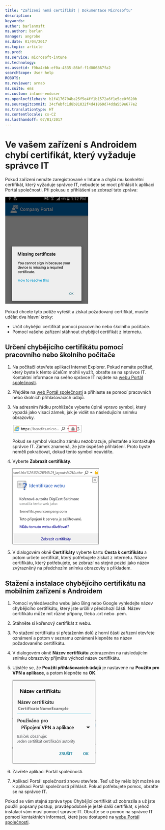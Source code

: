 ```yaml
---
title: "Zařízení nemá certifikát | Dokumentace Microsoftu"
description: 
keywords: 
author: barlanmsft
ms.author: barlan
manager: angrobe
ms.date: 01/04/2017
ms.topic: article
ms.prod: 
ms.service: microsoft-intune
ms.technology: 
ms.assetid: f0ba4cbb-ef0a-4335-86bf-f1d006867fa2
searchScope: User help
ROBOTS: 
ms.reviewer: arnab
ms.suite: ems
ms.custom: intune-enduser
ms.openlocfilehash: b1f4176704ba25f5e4ff1b1572a6f1e5ce0f620b
ms.sourcegitcommit: 34cfebfc1d8b81032f4d41869d74dda559e677e2
ms.translationtype: HT
ms.contentlocale: cs-CZ
ms.lasthandoff: 07/01/2017
---
```

# <a name="your-android-device-is-missing-a-certificate-required-by-your-it-admin"></a>Ve vašem zařízení s Androidem chybí certifikát, který vyžaduje správce IT

Pokud zařízení nemáte zaregistrované v Intune a chybí mu konkrétní certifikát, který vyžaduje správce IT, nebudete se moct přihlásit k aplikaci Portál společnosti. Při pokusu o přihlášení se zobrazí tato zpráva:

![screenshot-error-message-about-missing-certificate](./media/andr-cert_install-1-cert_missing.png)

Pokud chcete tyto potíže vyřešit a získat požadovaný certifikát, musíte udělat dva hlavní kroky:

- Určit chybějící certifikát pomocí pracovního nebo školního počítače.
- Pomocí vašeho zařízení stáhnout chybějící certifikát z internetu.

## <a name="identify-the-missing-certificate-by-looking-on-a-company-or-school-pc"></a>Určení chybějícího certifikátu pomocí pracovního nebo školního počítače

1. Na počítači otevřete aplikaci Internet Explorer. Pokud nemáte počítač, který byste k těmto účelům mohli využít, obraťte se na správce IT. Kontaktní informace na svého správce IT najdete na [webu Portál společnosti](http://portal.manage.microsoft.com).

2. Přejděte na [web Portál společnosti](http://portal.manage.microsoft.com) a přihlaste se pomocí pracovních nebo školních přihlašovacích údajů.

3. Na adresním řádku prohlížeče vyberte úplně vpravo symbol, který vypadá jako visací zámek, jak je vidět na následujícím snímku obrazovky.

    ![screenshot-internet-explorer-address-bar-padlock-symbol](./media/andr-missing-cert-ie-padlock-symbol.png)

    Pokud se symbol visacího zámku nezobrazuje, přestaňte a kontaktujte správce IT. Zámek znamená, že jste úspěšně přihlášení. Proto byste neměli pokračovat, dokud tento symbol neuvidíte.

4. Vyberte **Zobrazit certifikáty**.

    ![screenshot-internet-explorer-view-certificates-button-on-website-identification-dialog](./media/andr-missg-cert-ie-view-cert-button.png)

5. V dialogovém okně **Certifikáty** vyberte kartu **Cesta k certifikátu** a potom určete certifikát, který potřebujete získat z internetu. Název certifikátu, který potřebujete, se zobrazí na stejné pozici jako název zvýrazněný na předchozím snímku obrazovky s příkladem.

## <a name="download-and-install-the-missing-certificate-on-your-android-mobile-device"></a>Stažení a instalace chybějícího certifikátu na mobilním zařízení s Androidem

1. Pomocí vyhledávacího webu jako Bing nebo Google vyhledejte název chybějícího certifikátu, který jste určili v předchozí části. Název certifikátu může mít různé přípony, třeba .crt nebo .pem.

2. Stáhněte si kořenový certifikát z webu.

3. Po stažení certifikátu si přetažením dolů z horní části zařízení otevřete oznámení a potom v seznamu oznámení klepněte na název požadovaného certifikátu.

4. V dialogovém okně **Název certifikátu** zobrazeném na následujícím snímku obrazovky přijměte výchozí název certifikátu.

5. Ujistěte se, že **Použití přihlašovacích údajů** je nastavené na **Použito pro VPN a aplikace**, a potom klepněte na **OK**.

    ![screenshot-certificate-name-dialog-showing-certificate-name](./media/andr-missing-cert-cert-name.png)

6. Zavřete aplikaci Portál společnosti.

7. Aplikaci Portál společnosti znovu otevřete. Teď už by mělo být možné se k aplikaci Portál společnosti přihlásit. Pokud potřebujete pomoc, obraťte se na správce IT.

Pokud se vám stejná zpráva typu Chybějící certifikát už zobrazila a už jste použili popsaný postup, pravděpodobně je ještě další certifikát, s jehož instalací vám musí pomoct správce IT. Obraťte se o pomoc na správce IT pomocí kontaktních informací, které jsou dostupné na [webu Portál společnosti](http://portal.manage.microsoft.com).
